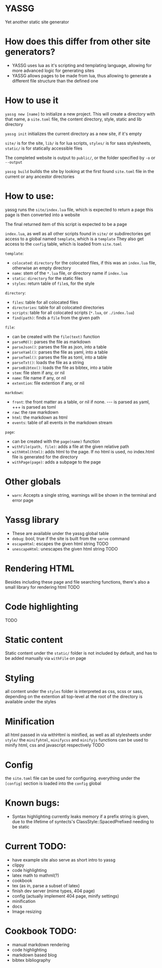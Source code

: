 # YASSG
Yet another static site generator

# How does this differ from other site generators?
- YASSG uses lua as it's scripting and templating language, allowing for more advanced logic for generating sites
- YASSG allows pages to be made from lua, thus allowing to generate a different file structure than the defined one

# How to use it
`yassg new [name]` to initialize a new project. This will create a directory with that name, 
a `site.toml` file, the content directory, style, static and lib directory

`yassg init` initializes the current directory as a new site, if it's empty

`site/` is for the site, `lib/` is for lua scripts, `styles/` is for sass stylesheets, 
`static/` is for statically accessible files

The completed website is output to `public/`, or the folder specified by `-o` or `--output`

`yassg build` builds the site by looking at the first found `site.toml` file in the current or any ancestor directories

# How to use:
yassg runs the `site/index.lua` file, which is expected to return a page
this page is then converted into a website

The final returned item of this script is expected to be a page

`index.lua`, as well as all other scripts found in `site/` or subdirectories
get access to a global named `template`, which is a `template`
They also get access to the `config` table, which is loaded from `site.toml`

`template`:
- `colocated`: `directory` for the colocated files, if this was an `index.lua` file, otherwise an empty directory
- `name`: stem of the `*.lua` file, or directory name if `index.lua`
- `static`: `directory` for the static files
- `styles`: return table of `file`s, for the style

`directory`:
- `files`: table for all colocated files
- `directories`: table for all colocated directories
- `scripts`: table for all colocated scripts (`*.lua`, or `./index.lua`)
- `find(path)`: finds a `file` from the given path

`file`:
- can be created with the `file(text)` function
- `parseMd()`: parses the file as markdown
- `parseJson()`: parses the file as json, into a table
- `parseYaml()`:  parses the file as yaml, into a table
- `parseToml()`: parses the file as toml, into a table
- `parseTxt()`: loads the file as a string
- `parseBibtex()`: loads the file as bibtex, into a table
- `stem`: file stem if any, or nil
- `name`: file name if any, or nil
- `extention`: file extention if any, or nil

`markdown`:
- `front`: the front matter as a table, or nil if none. --- is parsed as yaml, +++ is parsed as toml
- `raw`: the raw markdown
- `html`: the markdown as html
- `events`: table of all events in the markdown stream

`page`:
- can be created with the `page(name)` function
- `withFile(path, file)`: adds a file at the given relative path
- `withHtml(html)`: adds html to the page. If no html is used, no index.html file is generated for the directory
- `withPage(page)`: adds a subpage to the page

# Other globals
- `warn`: Accepts a single string, warnings will be shown in the terminal and error page

# Yassg library
- These are available under the yassg global table
- `debug`: bool, true if the site is built from the `serve` command
- `escapeHtml`: escapes the given html string TODO
- `unescapeHtml`: unescapes the given html string TODO

# Rendering HTML
Besides including these page and file searching functions, 
there's also a small library for rendering html
TODO

# Code highlighting
TODO

# Static content
Static content under the `static/` folder is not included by default,
and has to be added manually via `withFile` on page 

# Styling
all content under the `styles` folder is interpreted as css, scss or sass, depending on the extention
all top-level at the root of the directory is available under the styles

# Minification
all html passed in via withHtml is minified, as well as all stylesheets under `style/`
the `minifyhtml`, `minifycss` and `minifyjs` functions can be used to minify html, css and javascript respectively
TODO

# Config
the `site.toml` file can be used for configuring.
everything under the `[config]` section is loaded into the `config` global

# Known bugs:
- Syntax highlighting currently leaks memory if a prefix string is given, 
  due to the lifetime of syntects's ClassStyle::SpacedPrefixed needing to be static

# Current TODO:
- have example site also serve as short intro to yassg
- clippy
- code highlighting
- latex math to mathml(?)
- cookbook
- tex (as in, parse a subset of latex)
- finish dev server (mime types, 404 page)
- config (actually implement 404 page, minify settings)
- minification
- docs
- Image resizing

# Cookbook TODO:
- manual markdown rendering
- code highlighting
- markdown based blog
- bibtex bibliography
